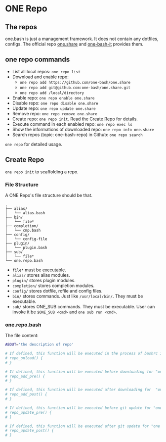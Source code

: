 # ONE Repo

## The repos

one.bash is just a management framework. It does not contain any dotfiles, configs.
The official repo [one.share][] and [one-bash-it][] provides them.

## one repo commands

- List all local repos: `one repo list`
- Download and enable repo:
  - `one repo add https://github.com/one-bash/one.share`
  - `one repo add git@github.com:one-bash/one.share.git`
  - `one repo add /local/directory`
- Enable repo: `one repo enable one.share`
- Disable repo: `one repo disable one.share`
- Update repo: `one repo update one.share`
- Remove repo: `one repo remove one.share`
- Create repo: `one repo init`. Read the [Create Repo](#create-repo) for details.
- Execute command in each enabled repo: `one repo exec ls`
- Show the informations of downloaded repo: `one repo info one.share`
- Search repos (topic: one-bash-repo) in Github: `one repo search`

`one repo` for detailed usage.

## Create Repo

`one repo init` to scaffolding a repo.

### File Structure

A ONE Repo's file structure should be that.

```
.
├── alias/
│   └── alias.bash
├── bin/
│   └── file*
├── completion/
│   └── cmp.bash
├── config/
│   └── config-file
├── plugin/
│   └── plugin.bash
├── sub/
│   └── file*
└── one.repo.bash
```

- `file*` must be executable.
- `alias/` stores alias modules.
- `plugin/` stores plugin modules.
- `completion/` stores completion modules.
- `config/` stores dotfile, rcfile and config files.
- `bin/` stores commands. Just like `/usr/local/bin/`. They must be executable.
- `sub/` stores ONE_SUB commands. They must be executable. User can invoke it be `$ONE_SUB <cmd>` and `one sub run <cmd>`. 

### one.repo.bash

The file content:

```sh
ABOUT='the description of repo'

# If defined, this function will be executed in the process of bashrc initialization. See ../entry.md
# repo_onload() {
# }

# If defined, this function will be executed before downloading for "one repo add".
# repo_add_pre() {
# }

# If defined, this function will be executed after downloading for  "one repo add".
# repo_add_post() {
# }

# If defined, this function will be executed before git update for "one repo update".
# repo_update_pre() {
# }

# If defined, this function will be executed after git update for "one repo update".
# repo_update_post() {
# }
```

<!-- links -->

[one.share]: https://github.com/one-bash/one.share
[one-bash-it]: https://github.com/one-bash/one-bash-it
[bash-it]: https://github.com/Bash-it/bash-it
